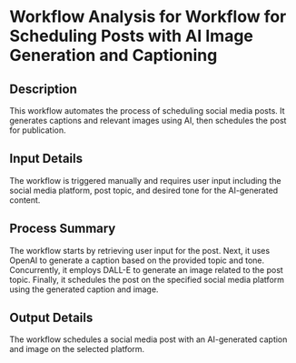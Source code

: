 # Workflow Analysis for Workflow for Scheduling Posts with AI Image Generation and Captioning

## Description
This workflow automates the process of scheduling social media posts. It generates captions and relevant images using AI, then schedules the post for publication.

## Input Details
The workflow is triggered manually and requires user input including the social media platform, post topic, and desired tone for the AI-generated content.

## Process Summary
The workflow starts by retrieving user input for the post. Next, it uses OpenAI to generate a caption based on the provided topic and tone. Concurrently, it employs DALL-E to generate an image related to the post topic. Finally, it schedules the post on the specified social media platform using the generated caption and image.

## Output Details
The workflow schedules a social media post with an AI-generated caption and image on the selected platform.
